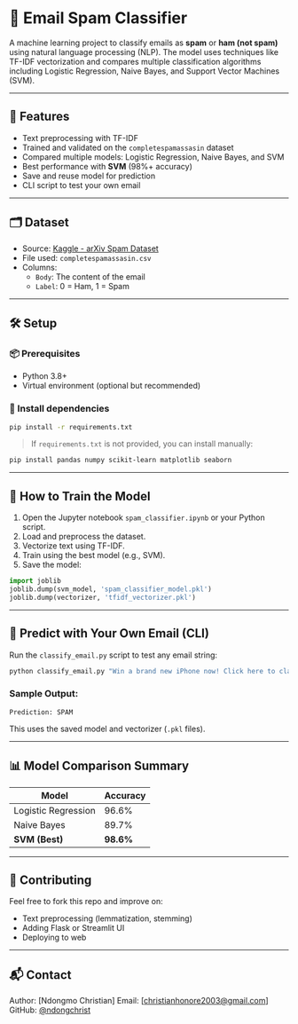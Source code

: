 # 📧 Email Spam Classifier

A machine learning project to classify emails as **spam** or **ham (not spam)** using natural language processing (NLP). The model uses techniques like TF-IDF vectorization and compares multiple classification algorithms including Logistic Regression, Naive Bayes, and Support Vector Machines (SVM).

---

## 🚀 Features

- Text preprocessing with TF-IDF
- Trained and validated on the `completespamassasin` dataset
- Compared multiple models: Logistic Regression, Naive Bayes, and SVM
- Best performance with **SVM** (98%+ accuracy)
- Save and reuse model for prediction
- CLI script to test your own email

---

## 🗂 Dataset

- Source: [Kaggle - arXiv Spam Dataset](https://www.kaggle.com/datasets/Cornell-University/arxiv)
- File used: `completespamassasin.csv`
- Columns:
  - `Body`: The content of the email
  - `Label`: 0 = Ham, 1 = Spam

---

## 🛠️ Setup

### 📦 Prerequisites

- Python 3.8+
- Virtual environment (optional but recommended)

### 🔧 Install dependencies

```bash
pip install -r requirements.txt
````

> If `requirements.txt` is not provided, you can install manually:

```bash
pip install pandas numpy scikit-learn matplotlib seaborn
```

---

## 🧪 How to Train the Model

1. Open the Jupyter notebook `spam_classifier.ipynb` or your Python script.
2. Load and preprocess the dataset.
3. Vectorize text using TF-IDF.
4. Train using the best model (e.g., SVM).
5. Save the model:

```python
import joblib
joblib.dump(svm_model, 'spam_classifier_model.pkl')
joblib.dump(vectorizer, 'tfidf_vectorizer.pkl')
```

---

## 🤖 Predict with Your Own Email (CLI)

Run the `classify_email.py` script to test any email string:

```bash
python classify_email.py "Win a brand new iPhone now! Click here to claim."
```

### Sample Output:

```
Prediction: SPAM
```

This uses the saved model and vectorizer (`.pkl` files).

---

## 📊 Model Comparison Summary

| Model               | Accuracy  |
| ------------------- | --------- |
| Logistic Regression | 96.6%     |
| Naive Bayes         | 89.7%     |
| **SVM (Best)**      | **98.6%** |

---

## 🤝 Contributing

Feel free to fork this repo and improve on:

* Text preprocessing (lemmatization, stemming)
* Adding Flask or Streamlit UI
* Deploying to web

---

## 📬 Contact

Author: \[Ndongmo Christian]
Email: \[[christianhonore2003@gmail.com](mailto:christianhonore2003@gmail.com)]
GitHub: [@ndongchrist](https://github.com/ndongchrist)
